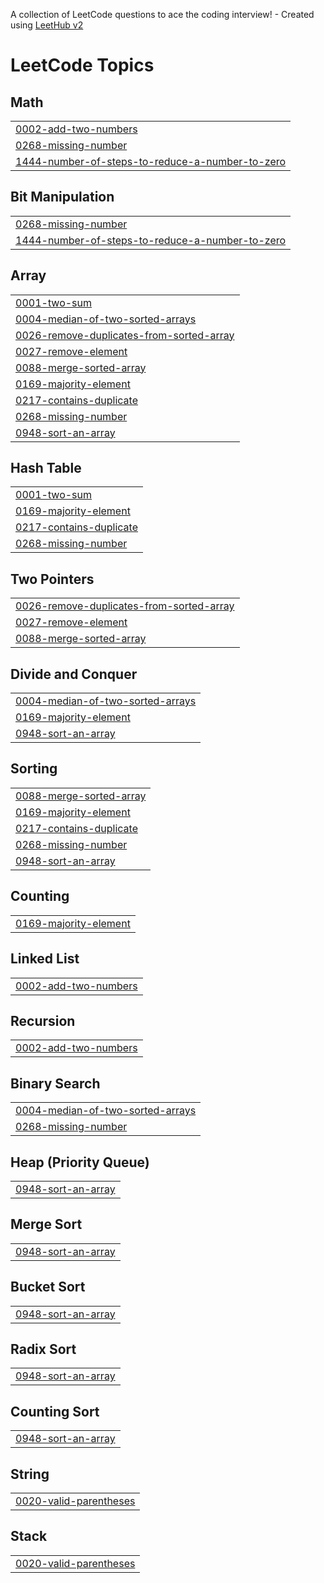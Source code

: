 A collection of LeetCode questions to ace the coding interview! - Created using [LeetHub v2](https://github.com/arunbhardwaj/LeetHub-2.0)
<!---LeetCode Topics Start-->
# LeetCode Topics
## Math
|  |
| ------- |
| [0002-add-two-numbers](https://github.com/Kartik010805/leetcode-solutions/tree/master/0002-add-two-numbers) |
| [0268-missing-number](https://github.com/Kartik010805/leetcode-solutions/tree/master/0268-missing-number) |
| [1444-number-of-steps-to-reduce-a-number-to-zero](https://github.com/Kartik010805/leetcode-solutions/tree/master/1444-number-of-steps-to-reduce-a-number-to-zero) |
## Bit Manipulation
|  |
| ------- |
| [0268-missing-number](https://github.com/Kartik010805/leetcode-solutions/tree/master/0268-missing-number) |
| [1444-number-of-steps-to-reduce-a-number-to-zero](https://github.com/Kartik010805/leetcode-solutions/tree/master/1444-number-of-steps-to-reduce-a-number-to-zero) |
## Array
|  |
| ------- |
| [0001-two-sum](https://github.com/Kartik010805/leetcode-solutions/tree/master/0001-two-sum) |
| [0004-median-of-two-sorted-arrays](https://github.com/Kartik010805/leetcode-solutions/tree/master/0004-median-of-two-sorted-arrays) |
| [0026-remove-duplicates-from-sorted-array](https://github.com/Kartik010805/leetcode-solutions/tree/master/0026-remove-duplicates-from-sorted-array) |
| [0027-remove-element](https://github.com/Kartik010805/leetcode-solutions/tree/master/0027-remove-element) |
| [0088-merge-sorted-array](https://github.com/Kartik010805/leetcode-solutions/tree/master/0088-merge-sorted-array) |
| [0169-majority-element](https://github.com/Kartik010805/leetcode-solutions/tree/master/0169-majority-element) |
| [0217-contains-duplicate](https://github.com/Kartik010805/leetcode-solutions/tree/master/0217-contains-duplicate) |
| [0268-missing-number](https://github.com/Kartik010805/leetcode-solutions/tree/master/0268-missing-number) |
| [0948-sort-an-array](https://github.com/Kartik010805/leetcode-solutions/tree/master/0948-sort-an-array) |
## Hash Table
|  |
| ------- |
| [0001-two-sum](https://github.com/Kartik010805/leetcode-solutions/tree/master/0001-two-sum) |
| [0169-majority-element](https://github.com/Kartik010805/leetcode-solutions/tree/master/0169-majority-element) |
| [0217-contains-duplicate](https://github.com/Kartik010805/leetcode-solutions/tree/master/0217-contains-duplicate) |
| [0268-missing-number](https://github.com/Kartik010805/leetcode-solutions/tree/master/0268-missing-number) |
## Two Pointers
|  |
| ------- |
| [0026-remove-duplicates-from-sorted-array](https://github.com/Kartik010805/leetcode-solutions/tree/master/0026-remove-duplicates-from-sorted-array) |
| [0027-remove-element](https://github.com/Kartik010805/leetcode-solutions/tree/master/0027-remove-element) |
| [0088-merge-sorted-array](https://github.com/Kartik010805/leetcode-solutions/tree/master/0088-merge-sorted-array) |
## Divide and Conquer
|  |
| ------- |
| [0004-median-of-two-sorted-arrays](https://github.com/Kartik010805/leetcode-solutions/tree/master/0004-median-of-two-sorted-arrays) |
| [0169-majority-element](https://github.com/Kartik010805/leetcode-solutions/tree/master/0169-majority-element) |
| [0948-sort-an-array](https://github.com/Kartik010805/leetcode-solutions/tree/master/0948-sort-an-array) |
## Sorting
|  |
| ------- |
| [0088-merge-sorted-array](https://github.com/Kartik010805/leetcode-solutions/tree/master/0088-merge-sorted-array) |
| [0169-majority-element](https://github.com/Kartik010805/leetcode-solutions/tree/master/0169-majority-element) |
| [0217-contains-duplicate](https://github.com/Kartik010805/leetcode-solutions/tree/master/0217-contains-duplicate) |
| [0268-missing-number](https://github.com/Kartik010805/leetcode-solutions/tree/master/0268-missing-number) |
| [0948-sort-an-array](https://github.com/Kartik010805/leetcode-solutions/tree/master/0948-sort-an-array) |
## Counting
|  |
| ------- |
| [0169-majority-element](https://github.com/Kartik010805/leetcode-solutions/tree/master/0169-majority-element) |
## Linked List
|  |
| ------- |
| [0002-add-two-numbers](https://github.com/Kartik010805/leetcode-solutions/tree/master/0002-add-two-numbers) |
## Recursion
|  |
| ------- |
| [0002-add-two-numbers](https://github.com/Kartik010805/leetcode-solutions/tree/master/0002-add-two-numbers) |
## Binary Search
|  |
| ------- |
| [0004-median-of-two-sorted-arrays](https://github.com/Kartik010805/leetcode-solutions/tree/master/0004-median-of-two-sorted-arrays) |
| [0268-missing-number](https://github.com/Kartik010805/leetcode-solutions/tree/master/0268-missing-number) |
## Heap (Priority Queue)
|  |
| ------- |
| [0948-sort-an-array](https://github.com/Kartik010805/leetcode-solutions/tree/master/0948-sort-an-array) |
## Merge Sort
|  |
| ------- |
| [0948-sort-an-array](https://github.com/Kartik010805/leetcode-solutions/tree/master/0948-sort-an-array) |
## Bucket Sort
|  |
| ------- |
| [0948-sort-an-array](https://github.com/Kartik010805/leetcode-solutions/tree/master/0948-sort-an-array) |
## Radix Sort
|  |
| ------- |
| [0948-sort-an-array](https://github.com/Kartik010805/leetcode-solutions/tree/master/0948-sort-an-array) |
## Counting Sort
|  |
| ------- |
| [0948-sort-an-array](https://github.com/Kartik010805/leetcode-solutions/tree/master/0948-sort-an-array) |
## String
|  |
| ------- |
| [0020-valid-parentheses](https://github.com/Kartik010805/leetcode-solutions/tree/master/0020-valid-parentheses) |
## Stack
|  |
| ------- |
| [0020-valid-parentheses](https://github.com/Kartik010805/leetcode-solutions/tree/master/0020-valid-parentheses) |
<!---LeetCode Topics End-->